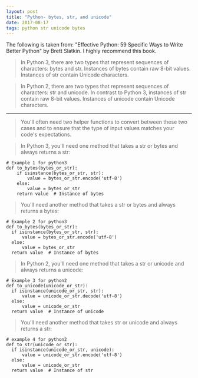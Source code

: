 ```yaml
---
layout: post
title: "Python- bytes, str, and unicode"
date: 2017-08-17
tags: python str unicode bytes
---
```


The following is taken from: "Effective Python: 59 Specific Ways to Write Better Python" by Brett Slatkin. I highly recommend this book.

> In Python 3, there are two types that represent sequences of characters: bytes and str. Instances of bytes contain raw 8-bit values. Instances of str contain Unicode characters.

> In Python 2, there are two types that represent sequences of characters: str and unicode. In contrast to Python 3, instances of str contain raw 8-bit values. Instances of unicode contain Unicode characters.

***

> You'll often need two helper functions to convert between these two cases and to ensure that the type of input values matches your code's expectations.

> In Python 3, you'll need one method that takes a str or bytes and always returns a str:

```
# Example 1 for python3
def to_bytes(bytes_or_str):
	if isinstance(bytes_or_str, str):
		value = bytes_or_str.encode('utf-8')
	else:
		value = bytes_or_str
	return value  # Instance of bytes
  ```

  > You'll need another method that takes a str or bytes and always returns a bytes:

  ```
  # Example 2 for python3
def to_bytes(bytes_or_str):
	if isinstance(bytes_or_str, str):
		value = bytes_or_str.encode('utf-8')
	else:
		value = bytes_or_str
	return value  # Instance of bytes
```
  > In Python 2, you'll need one method that takes a str or unicode and always returns a unicode:

  ```
  # Example 3 for python2
  def to_unicode(unicode_or_str):
	if isinstance(unicode_or_str, str):
		value = unicode_or_str.decode('utf-8')
	else:
		value = unicode_or_str
	return value  # Instance of unicode
  ```

  > You'll need another method that takes str or unicode and always returns a str:

  ```
  # example 4 for python2
def to_str(unicode_or_str):
	if isinstance(unicode_or_str, unicode):
		value = unicode_or_str.encode('utf-8')
	else:
		value = unicode_or_str
	return value  # Instance of str
  ```
